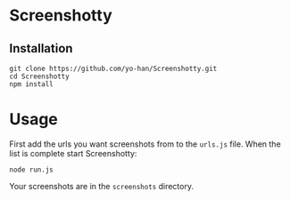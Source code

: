 # Screenshotty

## Installation

```
git clone https://github.com/yo-han/Screenshotty.git
cd Screenshotty
npm install
```

# Usage 

First add the urls you want screenshots from to the `urls.js` file. When the list is complete start Screenshotty:

```
node run.js
```

Your screenshots are in the `screenshots` directory.